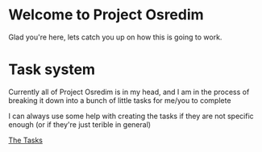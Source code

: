 # Welcome to Project Osredim
Glad you're here, lets catch you up on how this is going to work.
# Task system
Currently all of Project Osredim is in my head, and I am in the process of breaking it down into a bunch of little tasks for me/you to complete

I can always use some help with creating the tasks if they are not specific enough (or if they're just terible in general)

[The Tasks](https://github.com/RatedMForMormon/Osredim/blob/main/tasks-main.md)


